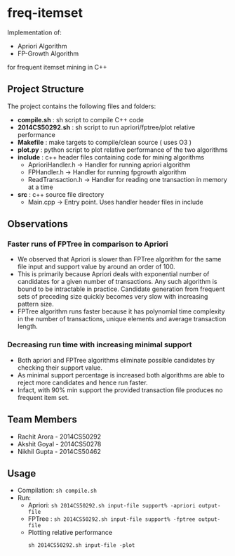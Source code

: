 # freq-itemset

Implementation of:
* Apriori Algorithm
* FP-Growth Algorithm

for frequent itemset mining in C++

## Project Structure
The project contains the following files and folders:

* **compile.sh**     : sh script to compile C++ code
* **2014CS50292.sh** : sh script to run apriori/fptree/plot relative performance
* **Makefile**       : make targets to compile/clean source ( uses O3 )
* **plot.py**        : python script to plot relative performance of the two algorithms
* **include**        : c++ header files containing code for mining algorithms
  * AprioriHandler.h  -> Handler for running apriori algorithm
  * FPHandler.h       -> Handler for running fpgrowth algorithm
  * ReadTransaction.h -> Handler for reading one transaction in memory at a time
* **src**            : c++ source file directory
  * Main.cpp          -> Entry point. Uses handler header files in include  

## Observations

### Faster runs of FPTree in comparison to Apriori

* We observed that Apriori is slower than FPTree algorithm for the same file
  input and support value by around an order of 100.
* This is primarily because Apriori deals with exponential number of candidates
  for a given number of transactions. Any such algorithm is bound to be 
  intractable in practice. Candidate generation from frequent sets of preceding
  size quickly becomes very slow with increasing pattern size.
* FPTree algorithm runs faster because it has polynomial time complexity in the
  number of transactions, unique elements and average transaction length.

### Decreasing run time with increasing minimal support
* Both apriori and FPTree algorithms eliminate possible candidates by
  checking their support value.
* As minimal support percentage is increased both algorithms are able to reject more candidates and hence run faster.
* Infact, with 90% min support the provided transaction file produces no frequent item set.

## Team Members
* Rachit Arora - 2014CS50292
* Akshit Goyal - 2014CS50278
* Nikhil Gupta - 2014CS50462

## Usage
* Compilation: `sh compile.sh`
* Run:
  * Apriori: `sh 2014CS50292.sh input-file support% -apriori output-file`
  * FPTree : `sh 2014CS50292.sh input-file support% -fptree output-file`
  * Plotting relative performance
      ```
      sh 2014CS50292.sh input-file -plot
      ```



